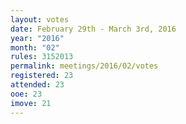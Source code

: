 ```yaml
---
layout: votes
date: February 29th - March 3rd, 2016
year: "2016"
month: "02"
rules: 3152013
permalink: meetings/2016/02/votes
registered: 23
attended: 23
ooe: 23
imove: 21
---
```

